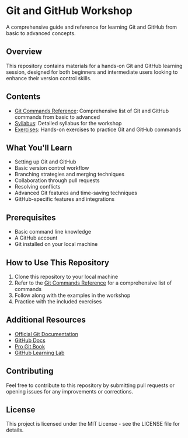 # Git and GitHub Workshop

A comprehensive guide and reference for learning Git and GitHub from basic to advanced concepts.

## Overview

This repository contains materials for a hands-on Git and GitHub learning session, designed for both beginners and intermediate users looking to enhance their version control skills.

## Contents

- [Git Commands Reference](gitcommands.md): Comprehensive list of Git and GitHub commands from basic to advanced
- [Syllabus](Syllabus.md): Detailed syllabus for the workshop
- [Exercises](exercises.md): Hands-on exercises to practice Git and GitHub commands

## What You'll Learn

- Setting up Git and GitHub
- Basic version control workflow
- Branching strategies and merging techniques
- Collaboration through pull requests
- Resolving conflicts
- Advanced Git features and time-saving techniques
- GitHub-specific features and integrations

## Prerequisites

- Basic command line knowledge
- A GitHub account
- Git installed on your local machine

## How to Use This Repository

1. Clone this repository to your local machine
2. Refer to the [Git Commands Reference](gitcommands.md) for a comprehensive list of commands
3. Follow along with the examples in the workshop
4. Practice with the included exercises

## Additional Resources

- [Official Git Documentation](https://git-scm.com/doc)
- [GitHub Docs](https://docs.github.com)
- [Pro Git Book](https://git-scm.com/book/en/v2)
- [GitHub Learning Lab](https://lab.github.com/)

## Contributing

Feel free to contribute to this repository by submitting pull requests or opening issues for any improvements or corrections.

## License

This project is licensed under the MIT License - see the LICENSE file for details.